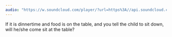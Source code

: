 ```yaml
---
audio: "https://w.soundcloud.com/player/?url=https%3A//api.soundcloud.com/tracks/1406307370%3Fsecret_token%3Ds-36NEA3ZBZkf&color=%23ff5500&auto_play=true&hide_related=false&show_comments=true&show_user=true&show_reposts=false&show_teaser=true&visual=true"
---
```


If it is dinnertime and food is on the table, and you tell the child to sit down, will he/she come sit at the table?